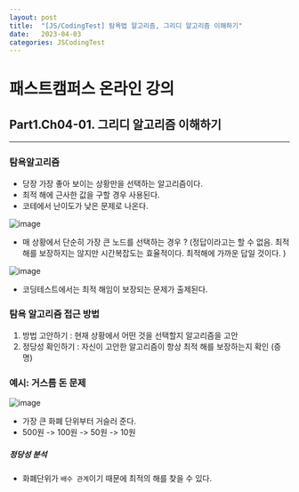 ```yaml
---
layout: post
title:  "[JS/CodingTest] 탐욕법 알고리즘, 그리디 알고리즘 이해하기"
date:   2023-04-03
categories: JSCodingTest
---
```


# 패스트캠퍼스 온라인 강의 
## Part1.Ch04-01. 그리디 알고리즘 이해하기

--- 

### 탐욕알고리즘

* 당장 가장 좋아 보이는 상황만을 선택하는 알고리즘이다. 
* 최적 해에 근사한 값을 구할 경우 사용된다.
* 코테에서 난이도가 낮은 문제로 나온다. 

![image](https://user-images.githubusercontent.com/88815795/229482800-73a4159b-d089-481d-afbe-968bc5cb49fd.png)

* 매 상황에서 단순히 가장 큰 노드를 선택하는 경우 ? (정답이라고는 할 수 없음. 최적해를 보장하지는 않지만 시간복잡도는 효율적이다. 최적해에 가까운 답일 것이다. )

![image](https://user-images.githubusercontent.com/88815795/229483093-1903cf20-0035-4a3e-ae12-2f76a8bb77f1.png)

* 코딩테스트에서는 최적 해임이 보장되는 문제가 출제된다.

### 탐욕 알고리즘 접근 방법

1. 방법 고안하기 : 현재 상황에서 어떤 것을 선택할지 알고리즘을 고안
2. 정당성 확인하기 : 자신이 고안한 알고리즘이 항상 최적 해를 보장하는지 확인 (증명)

### 예시: 거스름 돈 문제

![image](https://user-images.githubusercontent.com/88815795/229484013-734579cc-0b32-4557-8538-6fdf84bf66e3.png)

* 가장 큰 화폐 단위부터 거슬러 준다. 
* 500원 -> 100원 -> 50원 -> 10원

##### 정당성 분석

* 화폐단위가 `배수 관계`이기 때문에 최적의 해를 찾을 수 있다.

